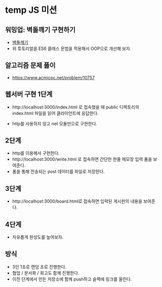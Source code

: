 # temp JS 미션

## 워밍업: 벽돌깨기 구현하기

- [벽돌깨기](https://developer.mozilla.org/ko/docs/Games/Tutorials/%EC%88%9C%EC%88%98%ED%95%9C_%EC%9E%90%EB%B0%94%EC%8A%A4%ED%81%AC%EB%A6%BD%ED%8A%B8%EB%A5%BC_%EC%9D%B4%EC%9A%A9%ED%95%9C_2D_%EB%B2%BD%EB%8F%8C%EA%B9%A8%EA%B8%B0_%EA%B2%8C%EC%9E%84)
- 위 튜토리얼을 ES6 클래스 문법을 적용해서 OOP으로 개선해 보자.

## 알고리즘 문제 풀이

- https://www.acmicpc.net/problem/10757

## 웹서버 구현 1단계

- http://localhost:3000/index.html 로 접속했을 때 public 디렉토리의 index.html 파일을 읽어 클라이언트에 응답한다.

- http를 사용하지 않고 net 모듈만으로 구현한다.

## 2단계 

- http를 이용해서 구현한다.
- http://localhost:3000/write.html 로 접속하면 간단한 한줄 메모장 입력 폼을 보여준다.
- 폼을 통해 전송되는 post 데이터를 파일로 저장한다.

## 3단계

- http://localhost:3000/board.html로 접속하면 입력된 게시판의 내용을 보여준다.

## 4단계

- 자유롭게 완성도를 높여보자.

## 방식

- 3인 1조로 랜덤 조로 진행한다.
- 협업 / 문서화 / 회고도 함께 진행한다.
- 이전 단계에서 만든 저장소에 함께 push하고 슬랙에 링크를 올린다.
